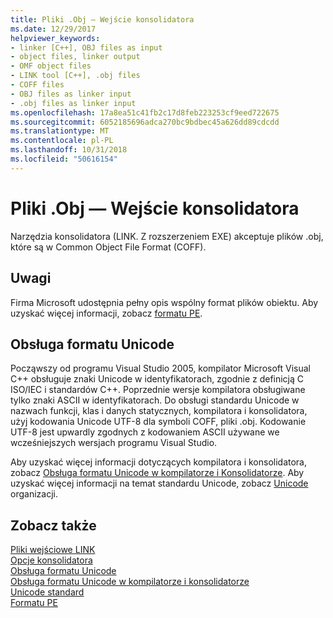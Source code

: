 ```yaml
---
title: Pliki .Obj — Wejście konsolidatora
ms.date: 12/29/2017
helpviewer_keywords:
- linker [C++], OBJ files as input
- object files, linker output
- OMF object files
- LINK tool [C++], .obj files
- COFF files
- OBJ files as linker input
- .obj files as linker input
ms.openlocfilehash: 17a8ea51c41fb2c17d8feb223253cf9eed722675
ms.sourcegitcommit: 6052185696adca270bc9bdbec45a626dd89cdcdd
ms.translationtype: MT
ms.contentlocale: pl-PL
ms.lasthandoff: 10/31/2018
ms.locfileid: "50616154"
---
```

# <a name="obj-files-as-linker-input"></a>Pliki .Obj — Wejście konsolidatora

Narzędzia konsolidatora (LINK. Z rozszerzeniem EXE) akceptuje plików .obj, które są w Common Object File Format (COFF).

## <a name="remarks"></a>Uwagi

Firma Microsoft udostępnia pełny opis wspólny format plików obiektu. Aby uzyskać więcej informacji, zobacz [formatu PE](/windows/desktop/Debug/pe-format).

## <a name="unicode-support"></a>Obsługa formatu Unicode

Począwszy od programu Visual Studio 2005, kompilator Microsoft Visual C++ obsługuje znaki Unicode w identyfikatorach, zgodnie z definicją C ISO/IEC i standardów C++. Poprzednie wersje kompilatora obsługiwane tylko znaki ASCII w identyfikatorach. Do obsługi standardu Unicode w nazwach funkcji, klas i danych statycznych, kompilatora i konsolidatora, użyj kodowania Unicode UTF-8 dla symboli COFF, pliki .obj. Kodowanie UTF-8 jest upwardly zgodnych z kodowaniem ASCII używane we wcześniejszych wersjach programu Visual Studio.

Aby uzyskać więcej informacji dotyczących kompilatora i konsolidatora, zobacz [Obsługa formatu Unicode w kompilatorze i Konsolidatorze](../../build/reference/unicode-support-in-the-compiler-and-linker.md). Aby uzyskać więcej informacji na temat standardu Unicode, zobacz [Unicode](http://www.unicode.org/) organizacji.

## <a name="see-also"></a>Zobacz także

[Pliki wejściowe LINK](../../build/reference/link-input-files.md)<br/>
[Opcje konsolidatora](../../build/reference/linker-options.md)<br/>
[Obsługa formatu Unicode](../../text/support-for-unicode.md)<br/>
[Obsługa formatu Unicode w kompilatorze i konsolidatorze](../../build/reference/unicode-support-in-the-compiler-and-linker.md)<br/>
[Unicode standard](http://www.unicode.org/)<br/>
[Formatu PE](/windows/desktop/Debug/pe-format)
